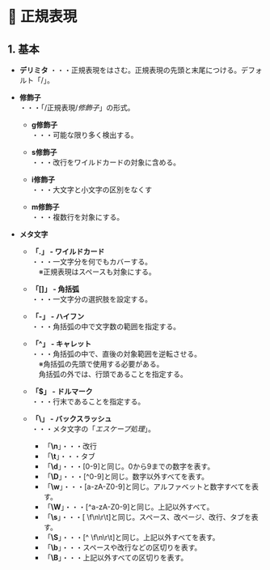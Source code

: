 # :memo: 正規表現

## 1. 基本

- **デリミタ** 
・・・正規表現をはさむ。正規表現の先頭と末尾につける。デフォルト「/」。

- **修飾子**  
・・・「/正規表現/*修飾子*」の形式。
  - **g修飾子**  
  ・・・可能な限り多く検出する。

  - **s修飾子**  
  ・・・改行をワイルドカードの対象に含める。

  - **i修飾子**  
  ・・・大文字と小文字の区別をなくす

  - **m修飾子**  
  ・・・複数行を対象にする。

- **メタ文字**  
  - **「.」 - ワイルドカード**  
  ・・・一文字分を何でもカバーする。  
  　※正規表現はスペースも対象にする。

  - **「[]」 - 角括弧**  
  ・・・一文字分の選択肢を設定する。

  - **「-」 - ハイフン**  
  ・・・角括弧の中で文字数の範囲を指定する。

  - **「^」 - キャレット**  
  ・・・角括弧の中で、直後の対象範囲を逆転させる。  
  　※角括弧の先頭で使用する必要がある。  
　角括弧の外では、行頭であることを指定する。

  - **「$」 - ドルマーク**  
  ・・・行末であることを指定する。

  - **「\」 - バックスラッシュ**  
  ・・・メタ文字の「*エスケープ処理*」。
    - 「**\n**」・・・改行
    - 「**\t**」・・・タブ
    - 「**\d**」・・・[0-9]と同じ。0から9までの数字を表す。
    - 「**\D**」・・・[^0-9]と同じ。数字以外すべてを表す。
    - 「**\w**」・・・[a-zA-Z0-9]と同じ。アルファベットと数字すべてを表す。
    - 「**\W**」・・・[^a-zA-Z0-9]と同じ。上記以外すべて。
    - 「**\s**」・・・[ \f\n\r\t]と同じ。スペース、改ページ、改行、タブを表す。
    - 「**\S**」・・・[^ \f\n\r\t]と同じ。上記以外すべてを表す。
    - 「**\b**」・・・スペースや改行などの区切りを表す。
    - 「**\B**」・・・上記以外すべての区切りを表す。